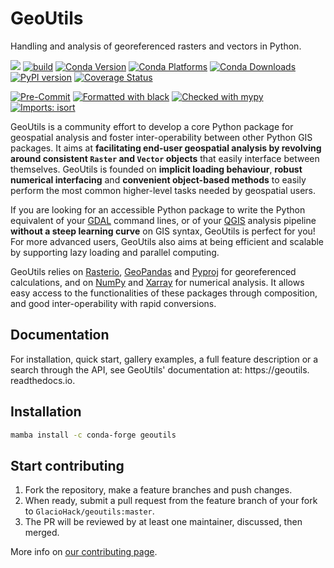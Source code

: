 # GeoUtils

Handling and analysis of georeferenced rasters and vectors in Python.

![](https://readthedocs.org/projects/geoutils/badge/?version=latest)
[![build](https://github.com/GlacioHack/geoutils/actions/workflows/python-app.yml/badge.svg)](https://github.com/GlacioHack/GeoUtils/actions/workflows/python-app.yml)
[![Conda Version](https://img.shields.io/conda/vn/conda-forge/geoutils.svg)](https://anaconda.org/conda-forge/geoutils)
[![Conda Platforms](https://img.shields.io/conda/pn/conda-forge/geoutils.svg)](https://anaconda.org/conda-forge/geoutils)
[![Conda Downloads](https://img.shields.io/conda/dn/conda-forge/geoutils.svg)](https://anaconda.org/conda-forge/geoutils)
[![PyPI version](https://badge.fury.io/py/geoutils.svg)](https://badge.fury.io/py/geoutils)
[![Coverage Status](https://coveralls.io/repos/github/GlacioHack/geoutils/badge.svg?branch=main)](https://coveralls.io/github/GlacioHack/geoutils?branch=main)

[![Pre-Commit](https://img.shields.io/badge/pre--commit-enabled-brightgreen?logo=pre-commit&logoColor=white)](https://github.com/pre-commit/pre-commit)
[![Formatted with black](https://img.shields.io/badge/code%20style-black-000000.svg)](https://github.com/python/black)
[![Checked with mypy](http://www.mypy-lang.org/static/mypy_badge.svg)](http://mypy-lang.org/)
[![Imports: isort](https://img.shields.io/badge/%20imports-isort-%231674b1?style=flat&labelColor=ef8336)](https://pycqa.github.io/isort/)

GeoUtils is a community effort to develop a core Python package for geospatial analysis and foster inter-operability between other Python GIS packages.
It aims at **facilitating end-user geospatial analysis by revolving around consistent `Raster` and `Vector` objects** that easily interface between
themselves. GeoUtils is founded on **implicit loading behaviour**, **robust numerical interfacing** and **convenient object-based methods** to easily perform 
the most common higher-level tasks needed by geospatial users.

If you are looking for an accessible Python package to write the Python equivalent of your [GDAL](https://gdal.org/) command lines, or of your 
[QGIS](https://www.qgis.org/en/site/) analysis pipeline **without a steep learning curve** on GIS syntax, GeoUtils is perfect for you! For more advanced 
users, GeoUtils also aims at being efficient and scalable by supporting lazy loading and parallel computing.

GeoUtils relies on [Rasterio](https://github.com/rasterio/rasterio), [GeoPandas](https://github.com/geopandas/geopandas) and [Pyproj](https://github.com/pyproj4/pyproj) for georeferenced
calculations, and on [NumPy](https://github.com/numpy/numpy) and [Xarray](https://github.com/pydata/xarray) for numerical analysis. It allows easy access to
the functionalities of these packages through composition, and good inter-operability with rapid conversions.

## Documentation

For installation, quick start, gallery examples, a full feature description or a search through the API, see GeoUtils' documentation at: https://geoutils.
readthedocs.io.

## Installation

```bash
mamba install -c conda-forge geoutils
```

## Start contributing

1. Fork the repository, make a feature branches and push changes.
2. When ready, submit a pull request from the feature branch of your fork to `GlacioHack/geoutils:master`.
3. The PR will be reviewed by at least one maintainer, discussed, then merged.

More info on [our contributing page](CONTRIBUTING.md).

